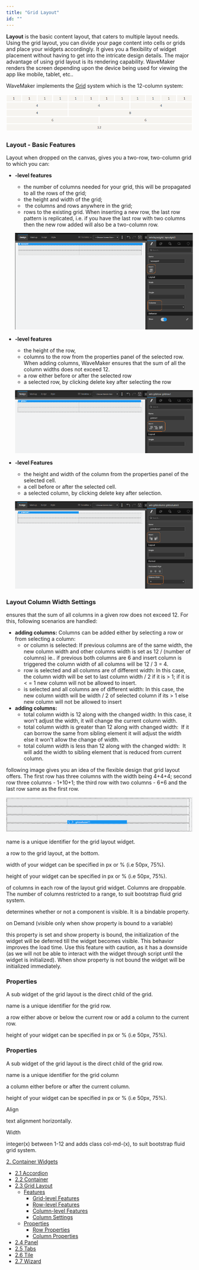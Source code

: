 ```yaml
---
title: "Grid Layout"
id: ""
---
```


**Layout** is the basic content layout, that caters to multiple layout needs. Using the grid layout, you can divide your page content into cells or grids and place your widgets accordingly. It gives you a flexibility of widget placement without having to get into the intricate design details. The major advantage of using grid layout is its rendering capability. WaveMaker renders the screen depending upon the device being used for viewing the app like mobile, tablet, etc..

WaveMaker implements the [Grid](http://www.w3schools.com/bootstrap/bootstrap_grid_system.asp) system which is the 12-column system:

[![](../assets/gridlayout_bootstrap.png)](../assets/gridlayout_bootstrap.png)

### Layout - Basic Features

Layout when dropped on the canvas, gives you a two-row, two-column grid to which you can:

- **\-level features**
    
    - the number of columns needed for your grid, this will be propagated to all the rows of the grid;
    - the height and width of the grid;
    -  the columns and rows anywhere in the grid;
    - rows to the existing grid. When inserting a new row, the last row pattern is replicated, i.e. if you have the last row with two columns then the new row added will also be a two-column row.
    
    [![](../assets/gridlayout_props.png)](../assets/gridlayout_props.png)
- **\-level features**
    
    - the height of the row,
    - columns to the row from the properties panel of the selected row. When adding columns, WaveMaker ensures that the sum of all the column widths does not exceed 12.
    - a row either before or after the selected row
    - a selected row, by clicking delete key after selecting the row
    
    [![](../assets/gridlayout_rowprops.png)](../assets/gridlayout_rowprops.png)
- **\-level Features**
    
    - the height and width of the column from the properties panel of the selected cell.
    - a cell before or after the selected cell.
    - a selected column, by clicking delete key after selection.
    
    [![](../assets/gridlayout_colprops.png)](../assets/gridlayout_colprops.png)

### Layout Column Width Settings

ensures that the sum of all columns in a given row does not exceed 12. For this, following scenarios are handled:

- **adding columns:** Columns can be added either by selecting a row or from selecting a column:
    - or column is selected: If previous columns are of the same width, the new column width and other columns width is set as 12 / (number of columns) ie.. if previous both columns are 6 and insert column is triggered the column width of all columns will be 12 / 3 = 4.
    - row is selected and all columns are of different width: In this case, the column width will be set to last column width / 2 if it is > 1; if it is < = 1 new column will not be allowed to insert.
    - is selected and all columns are of different width: In this case, the new column width will be width / 2 of selected column if its > 1 else new column will not be allowed to insert
- **adding columns:**
    - total column width is 12 along with the changed width: In this case, it won't adjust the width, it will change the current column width.
    - total column width is greater than 12 along with changed width:  If it can borrow the same from sibling element it will adjust the width else it won't allow the change of width.
    - total column width is less than 12 along with the changed width:  It will add the width to sibling element that is reduced from current column.

following image gives you an idea of the flexible design that grid layout offers. The first row has three columns with the width being 4+4+4; second row three columns - 1+10+1; the third row with two columns - 6+6 and the last row same as the first row.

[![](../assets/gridlayout_final.png)](../assets/gridlayout_final.png)

name is a unique identifier for the grid layout widget.

a row to the grid layout, at the bottom.

width of your widget can be specified in px or % (i.e 50px, 75%).

height of your widget can be specified in px or % (i.e 50px, 75%).

of columns in each row of the layout grid widget. Columns are droppable. The number of columns restricted to a range, to suit bootstrap fluid grid system.

determines whether or not a component is visible. It is a bindable property.

on Demand (visible only when show property is bound to a variable)

this property is set and show property is bound, the initialization of the widget will be deferred till the widget becomes visible. This behavior improves the load time. Use this feature with caution, as it has a downside (as we will not be able to interact with the widget through script until the widget is initialized). When show property is not bound the widget will be initialized immediately.

### Properties

A sub widget of the grid layout is the direct child of the grid.

name is a unique identifier for the grid row.

a row either above or below the current row or add a column to the current row.

height of your widget can be specified in px or % (i.e 50px, 75%).

### Properties

A sub widget of the grid layout is the direct child of the grid row.

name is a unique identifier for the grid column

a column either before or after the current column.

height of your widget can be specified in px or % (i.e 50px, 75%).

Align

text alignment horizontally.

Width

integer(x) between 1-12 and adds class col-md-(x), to suit bootstrap fluid grid system.

[2\. Container Widgets](/learn/app-development/widgets/widget-library/#container)

- [2.1 Accordion](/learn/app-development/widgets/container/accordion/)
- [2.2 Container](/learn/app-development/widgets/container/container/)
- [2.3 Grid Layout](/learn/app-development/widgets/container/grid-layout/)
    - [Features](#features)
        - [Grid-level Features](#grid-features)
        - [Row-level Features](#row-features)
        - [Column-level Features](#column-features)
        - [Column Settings](#column-settings)
    - [Properties](#properties)
        - [Row Properties](#row-properties)
        - [Column Properties](#column-properties)
- [2.4 Panel](/learn/app-development/widgets/container/panel/)
- [2.5 Tabs](/learn/app-development/widgets/container/tabs/)
- [2.6 Tile](/learn/app-development/widgets/container/tile/)
- [2.7 Wizard](/learn/app-development/widgets/container/wizard/)
